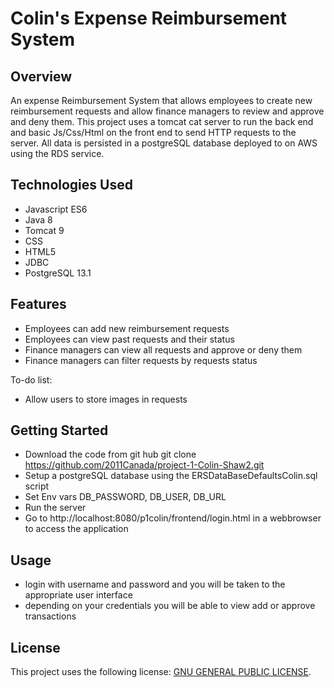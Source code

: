 
# Colin's Expense Reimbursement System

## Overview

An expense Reimbursement System that allows employees to create new reimbursement requests and allow finance managers to review and approve and deny them.  This project uses a tomcat cat server to run the back end and basic Js/Css/Html on the front end to send HTTP requests to the server.  All data is persisted in a postgreSQL database deployed to on AWS using the RDS service.

## Technologies Used

* Javascript ES6
* Java 8
* Tomcat 9
* CSS
* HTML5
* JDBC
* PostgreSQL 13.1


## Features

* Employees can add new reimbursement requests
* Employees can view past requests and their status
* Finance managers can view all requests and approve or deny them
* Finance managers can filter requests by requests status

To-do list:
* Allow users to store images in requests

## Getting Started
   
* Download the code from git hub git clone https://github.com/2011Canada/project-1-Colin-Shaw2.git
* Setup a postgreSQL database using the ERSDataBaseDefaultsColin.sql script
* Set Env vars DB_PASSWORD, DB_USER, DB_URL
* Run the server
* Go to http://localhost:8080/p1colin/frontend/login.html in a webbrowser to access the application



## Usage
  - login with username and password and you will be taken to the appropriate user interface
  - depending on your credentials you will be able to view add or approve transactions

## License

This project uses the following license: [GNU GENERAL PUBLIC LICENSE](<https://www.gnu.org/licenses/gpl-3.0.en.html>).
